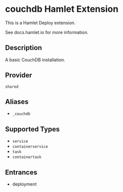 # couchdb Hamlet Extension

This is a Hamlet Deploy extension.

See docs.hamlet.io for more information.

## Description
A basic CouchDB installation.

## Provider
`shared`

## Aliases
- `_couchdb`

## Supported Types
- `service`
- `containerservice`
- `task`
- `containertask`

## Entrances
- deployment
